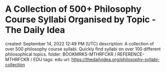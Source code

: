 # A Collection of 500+ Philosophy Course Syllabi Organised by Topic - The Daily Idea

created: September 14, 2022 12:49 PM (UTC)
description: A collection of over 500 philosophy course syllabi. Quickly find syllabi on over 100 different philosophical topics.
folder: BOOKMRKS-MTHRFCKR / REFERENCE-MTHRFCKR / EDU
tags: edu
url: https://thedailyidea.org/philosophy-syllabi-collection